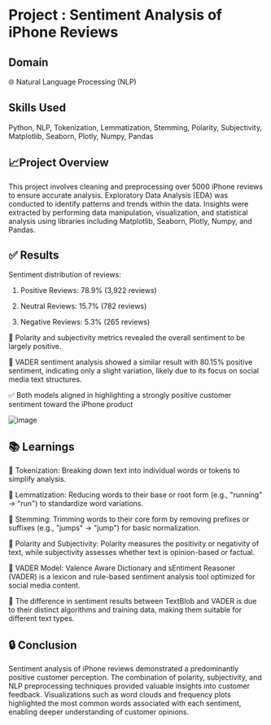 # Project : Sentiment Analysis of iPhone Reviews

## Domain
🌐 Natural Language Processing (NLP)

## Skills Used
Python, NLP, Tokenization, Lemmatization, Stemming, Polarity, Subjectivity, Matplotlib, Seaborn, Plotly, Numpy, Pandas

## 📈Project Overview
This project involves cleaning and preprocessing over 5000 iPhone reviews to ensure accurate analysis. Exploratory Data Analysis (EDA) was conducted to identify patterns and trends within the data. Insights were extracted by performing data manipulation, visualization, and statistical analysis using libraries including Matplotlib, Seaborn, Plotly, Numpy, and Pandas.

## ✅ Results

Sentiment distribution of reviews:

1. Positive Reviews: 78.9% (3,922 reviews)

2. Neutral Reviews: 15.7% (782 reviews)

3. Negative Reviews: 5.3% (265 reviews)

📌 Polarity and subjectivity metrics revealed the overall sentiment to be largely positive.

🤖 VADER sentiment analysis showed a similar result with 80.15% positive sentiment, indicating only a slight variation, likely due to its focus on social media text structures.

✅ Both models aligned in highlighting a strongly positive customer sentiment toward the iPhone product

![image](https://github.com/user-attachments/assets/c52e9aee-d2ba-474d-a51e-c1ef24ffc9d5)

## 📚 Learnings
🔹 Tokenization: Breaking down text into individual words or tokens to simplify analysis.

🔹 Lemmatization: Reducing words to their base or root form (e.g., "running" → "run") to standardize word variations.

🔹 Stemming: Trimming words to their core form by removing prefixes or suffixes (e.g., "jumps" → "jump") for basic normalization.

🔹 Polarity and Subjectivity: Polarity measures the positivity or negativity of text, while subjectivity assesses whether text is opinion-based or factual.

🔹 VADER Model: Valence Aware Dictionary and sEntiment Reasoner (VADER) is a lexicon and rule-based sentiment analysis tool optimized for social media content.

🔹 The difference in sentiment results between TextBlob and VADER is due to their distinct algorithms and training data, making them suitable for different text types.

## 🔒 Conclusion
Sentiment analysis of iPhone reviews demonstrated a predominantly positive customer perception. The combination of polarity, subjectivity, and NLP preprocessing techniques provided valuable insights into customer feedback. Visualizations such as word clouds and frequency plots highlighted the most common words associated with each sentiment, enabling deeper understanding of customer opinions.

